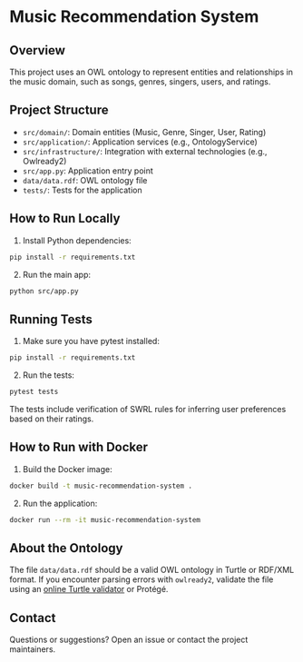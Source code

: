 # Music Recommendation System

## Overview

This project uses an OWL ontology to represent entities and relationships in the music domain, such as songs, genres, singers, users, and ratings.

## Project Structure

- `src/domain/`: Domain entities (Music, Genre, Singer, User, Rating)
- `src/application/`: Application services (e.g., OntologyService)
- `src/infrastructure/`: Integration with external technologies (e.g., Owlready2)
- `src/app.py`: Application entry point
- `data/data.rdf`: OWL ontology file
- `tests/`: Tests for the application

## How to Run Locally

1. Install Python dependencies:

```bash
pip install -r requirements.txt
```

2. Run the main app:

```bash
python src/app.py
```

## Running Tests

1. Make sure you have pytest installed:

```bash
pip install -r requirements.txt
```

2. Run the tests:

```bash
pytest tests
```

The tests include verification of SWRL rules for inferring user preferences based on their ratings.

## How to Run with Docker

1. Build the Docker image:

```bash
docker build -t music-recommendation-system .
```

2. Run the application:

```bash
docker run --rm -it music-recommendation-system
```

## About the Ontology

The file `data/data.rdf` should be a valid OWL ontology in Turtle or RDF/XML format. If you encounter parsing errors with `owlready2`, validate the file using an [online Turtle validator](https://ttl-online-tool.com/) or Protégé.

## Contact

Questions or suggestions? Open an issue or contact the project maintainers.
